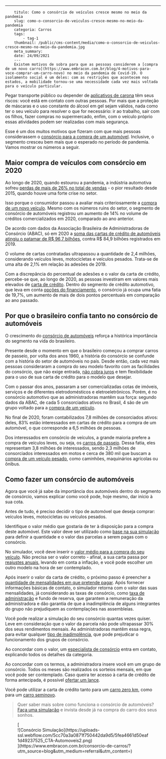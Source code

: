 ---
        titulo: Como o consórcio de veículos cresce mesmo no meio da pandemia
        slug: como-o-consorcio-de-veiculos-cresce-mesmo-no-meio-da-pandemia
        categoria: Carros
        tags:
            - tag-1
        thumbnail: /public/cms-content/media/como-o-consorcio-de-veiculos-cresce-mesmo-no-meio-da-pandemia.jpg
        meta_summary: 
        date: 24/09/2021
        ---
        Existem motivos de sobra para que as pessoas considerem a [compra de um novo carro](https://www.embracon.com.br/blog/4-motivos-para-voce-comprar-um-carro-novo) no meio da pandemia de Covid-19. O isolamento social é um deles: com as restrições que acontecem nos estados, a mobilidade tornou-se uma necessidade cada vez mais voltada para o veículo particular.

Pegar transporte público ou depender de [aplicativos de carona](https://www.embracon.com.br/blog/motorista-de-aplicativo-faca-um-consorcio) têm seus riscos: você está em contato com outras pessoas. Por mais que a proteção de máscaras e o uso constante do álcool em gel sejam válidos, nada como ter o seu veículo para resolver o que for necessário: ir ao trabalho, sair com os filhos, fazer compras no supermercado, enfim, com o veículo próprio essas atividades podem ser realizadas com mais segurança.

Esse é um dos muitos motivos que fizeram com que mais pessoas considerassem o [consórcio para a compra de um automóvel](https://www.embracon.com.br/blog/duvidas-frequentes-consorcio-de-carro). Inclusive, o segmento cresceu bem mais que o esperado no período de pandemia. Vamos mostrar os números a seguir.

Maior compra de veículos com consórcio em 2020 
-----------------------------------------------

Ao longo de 2020, quando estourou a pandemia, a indústria automotiva sofreu [perdas de mais de 26% no total de vendas](https://g1.globo.com/economia/noticia/2021/01/05/vendas-de-veiculos-novos-caem-26percent-em-2020-pior-resultado-desde-2015.ghtml) - o pior resultado desde 2015, quando houve uma forte crise no setor.

Isso porque o consumidor passou a avaliar mais criteriosamente a [compra de um novo veículo](https://www.embracon.com.br/blog/saiba-qual-e-a-melhor-epoca-do-ano-para-comprar-um-carro-novo). Mesmo com os números ruins do setor, o segmento de consórcio de automóveis registrou um aumento de 14% no volume de créditos comercializados em 2020, comparado ao ano anterior.

De acordo com dados da Associação Brasileira de Administradoras de Consórcio (ABAC), só em 2020 a [soma das cartas de crédito de automóveis atingiu o patamar de R$ 96,7 bilhões](https://blog.abac.org.br/drops-de-mercado/creditos-contratados-consorcio-de-veiculos-2020), contra R$ 84,9 bilhões registrados em 2019.

O volume de cartas contratadas ultrapassou a quantidade de 2,4 milhões, considerando veículos leves, motocicletas e veículos pesados. Trata-se de uma alta de 2,1% em relação às adesões de 2019.

Com a discrepância do percentual de adesões e o valor da carta de crédito, percebe-se que, ao longo de 2020, as pessoas investiram em valores mais elevados de [carta de crédito](https://www.embracon.com.br/blog/tudo-o-que-voce-precisa-saber-sobre-a-carta-de-credito-de-consorcios). Dentro do segmento de crédito automotivo, que leva em conta [opções do financiamento](https://www.embracon.com.br/blog/entenda-quais-sao-as-6-maiores-desvantagens-do-financiamento), o consórcio já ocupa uma fatia de 19,7%, um aumento de mais de dois pontos percentuais em comparação ao ano passado.

Por que o brasileiro confia tanto no consórcio de automóveis 
-------------------------------------------------------------

O crescimento do [consórcio de automóveis](https://www.embracon.com.br/blog/sobre-o-consorcio-de-veiculos-embracon) reforça a histórica importância do segmento na vida do brasileiro.

Presente desde o momento em que o brasileiro começou a comprar carros de passeio, por volta dos anos 1960, a história do consórcio se confunde com a história do setor de automóveis no país. Desde então, cada vez mais pessoas consideraram a compra do seu modelo favorito com as facilidades do consórcio, que não exige entrada, [não cobra juros](https://www.embracon.com.br/blog/consorcio-nao-tem-juros-entenda) e tem flexibilidade para o uso de sua carta de crédito para o modelo que desejar.

Com o passar dos anos, passaram a ser comercializadas cotas de imóveis, serviços e de diferentes eletrodomésticos e eletroeletrônicos. Porém, é no consórcio automotivo que as administradoras mantêm sua força: segundo dados da ABAC, de cada 5 consorciados ativos no Brasil, 4 são de um grupo voltado para a [compra de um veículo](https://www.embracon.com.br/blog/5-formas-de-pagamento-de-um-carro).

No final de 2020, foram contabilizados 7,8 milhões de consorciados ativos: deles, 83% estão interessados em cartas de crédito para a compra de um automóvel, o que corresponde a 6,5 milhões de pessoas.

Dos interessados em consórcio de veículos, a grande maioria prefere a compra de veículos leves, ou seja, os [carros de passeio](https://www.embracon.com.br/blog/carro-de-passeio-como-escolher-a-melhor-opcao). Dessa fatia, eles representam 3,8 milhões de interessados, sendo 2,3 milhões de consorciados interessados em motos e cerca de 380 mil que buscam a [compra de um veículo pesado](https://www.embracon.com.br/consorcio-de-veiculos-pesados), como caminhões, maquinários agrícolas ou ônibus.

Como fazer um consórcio de automóveis 
--------------------------------------

Agora que você já sabe da importância dos automóveis dentro do segmento de consórcio, vamos explicar como você pode, hoje mesmo, dar início à sua cota.

Antes de tudo, é preciso decidir o tipo de automóvel que deseja comprar: veículos leves, motocicletas ou veículos pesados.

Identifique o valor médio que gostaria de ter à disposição para a compra deste automóvel. Este valor deve ser utilizado como [base na sua simulação](https://www.embracon.com.br/blog/simulacao-de-consorcio) para definir a quantidade e o valor das parcelas a serem pagas com o consórcio.

No simulador, você deve inserir o [valor médio para a compra do seu veículo](https://www.embracon.com.br/blog/quanto-preciso-pagar-para-fazer-um-consorcio). Não precisa ser o valor correto - afinal, a sua carta passa por [reajustes anuais](https://www.embracon.com.br/blog/reajuste-consorcio-como-e-feito), levando em conta a inflação, e você pode escolher um outro modelo na hora de ser contemplado.

Após inserir o valor da carta de crédito, o próximo passo é preencher a [quantidade de mensalidades em que pretende pagar](https://www.embracon.com.br/blog/qual-o-valor-ideal-da-parcela-mensal-de-um-consorcio). Após fornecer informações básicas de contato, o simulador retorna com o valor das suas mensalidades, já considerando as taxas de consórcio, como [taxa de administração](https://www.embracon.com.br/blog/como-funciona-a-taxa-de-administracao-de-um-consorcio) e fundo de reserva, que garantem a remuneração da administradora e dão garantia de que a inadimplência de alguns integrantes do grupo não prejudiquem as contemplações nas assembleias.

Você pode realizar a simulação do seu consórcio quantas vezes quiser. Leve em consideração que o valor da parcela não pode ultrapassar 30% dos seus rendimentos mensais. As administradoras mantêm essa regra, para evitar qualquer [tipo de inadimplência](https://www.embracon.com.br/blog/nao-consigo-pagar-meu-consorcio-e-agora), que pode prejudicar o funcionamento dos grupos de consórcio.

Ao concordar com o valor, um [especialista de consórcio](https://www.embracon.com.br/blog/tudo-o-que-voce-precisa-saber-sobre-a-importancia-de-um-consultor-de-consorcio) entra em contato, explicando todos os detalhes da categoria.

Ao concordar com os termos, a administradora insere você em um grupo de consórcio. Todos os meses são realizados os sorteios mensais, em que você pode ser contemplado. Caso queira ter acesso à carta de crédito de forma antecipada, é possível [ofertar um lance](https://www.embracon.com.br/blog/como-funcionam-os-tipos-de-lances-no-consorcio).

Você pode utilizar a carta de crédito tanto para um [carro zero km](https://www.embracon.com.br/blog/carro-zero-ou-seminovo), como para um [carro seminovo](https://www.embracon.com.br/blog/carro-seminovo-guia-completo-para-comprar).

> Quer saber mais sobre como funciona o consórcio de automóveis? [Faça uma simulação](https://www.embracon.com.br/consorcio-de-carros) e invista desde já na compra do carro dos seus sonhos.

<figure class="w-richtext-figure-type-image w-richtext-align-center">[<div>![Consórcio Simulação](https://uploads-ssl.webflow.com/5cc70a3a0871f750442da9d5/5fea4661d50eaf1d49237525_CTA-Automoveis2.png)</div>](https://www.embracon.com.br/consorcio-de-carros/?utm_source=blog&utm_medium=referral&utm_content=)</figure>
        